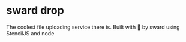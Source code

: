# sward drop

The coolest file uploading service there is. Built with 🖤 by sward using StencilJS and node
